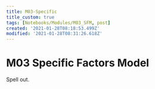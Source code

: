 ```yaml
---
title: M03-Specific
title_custom: true
tags: [Notebooks/Modules/M03_SFM, post]
created: '2021-01-28T08:18:53.499Z'
modified: '2021-01-28T08:31:26.618Z'
---
```


# M03 Specific Factors Model

Spell out.


